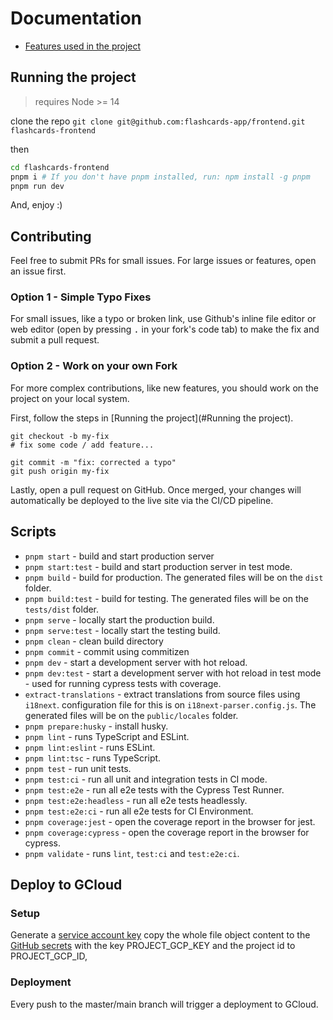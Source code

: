 # Documentation

- [Features used in the project](https://github.com/Refaelbenzvi24/Viterect-vite-react-boilerplate#features)

## Running the project

> requires Node >= 14

clone the repo `git clone git@github.com:flashcards-app/frontend.git flashcards-frontend`

then

```bash
cd flashcards-frontend
pnpm i # If you don't have pnpm installed, run: npm install -g pnpm
pnpm run dev
```

And, enjoy :)


## Contributing

Feel free to submit PRs for small issues. For large issues or features, open an issue first. 

### Option 1 - Simple Typo Fixes

For small issues, like a typo or broken link, use Github's inline file editor or web editor (open by pressing <kbd>.</kbd> in your fork's code tab) to make the fix and submit a pull request. 

### Option 2 - Work on your own Fork

For more complex contributions, like new features, you should work on the project on your local system. 

First, follow the steps in [Running the project](#Running the project).

```shell
git checkout -b my-fix
# fix some code / add feature...

git commit -m "fix: corrected a typo"
git push origin my-fix
```

Lastly, open a pull request on GitHub. Once merged, your changes will automatically be deployed to the live site via the CI/CD pipeline. 

## Scripts

- `pnpm start` - build and start production server
- `pnpm start:test` - build and start production server in test mode.
- `pnpm build` - build for production. The generated files will be on the `dist` folder.
- `pnpm build:test` - build for testing. The generated files will be on the `tests/dist` folder.
- `pnpm serve` - locally start the production build.
- `pnpm serve:test` - locally start the testing build.
- `pnpm clean` - clean build directory
- `pnpm commit` - commit using commitizen
- `pnpm dev` - start a development server with hot reload.
- `pnpm dev:test` - start a development server with hot reload in test mode - used for running cypress tests with
  coverage.
- `extract-translations` - extract translations from source files using `i18next`. configuration file for this is
  on `i18next-parser.config.js`. The generated files will be on the `public/locales` folder.
- `pnpm prepare:husky` - install husky.
- `pnpm lint` - runs TypeScript and ESLint.
- `pnpm lint:eslint` - runs ESLint.
- `pnpm lint:tsc` - runs TypeScript.
- `pnpm test` - run unit tests.
- `pnpm test:ci` - run all unit and integration tests in CI mode.
- `pnpm test:e2e` - run all e2e tests with the Cypress Test Runner.
- `pnpm test:e2e:headless` - run all e2e tests headlessly.
- `pnpm test:e2e:ci` - run all e2e tests for CI Environment.
- `pnpm coverage:jest` - open the coverage report in the browser for jest.
- `pnpm coverage:cypress` - open the coverage report in the browser for cypress.
- `pnpm validate` - runs `lint`, `test:ci` and `test:e2e:ci`.

## Deploy to GCloud

### Setup

Generate a [service account key](https://cloud.google.com/iam/docs/creating-managing-service-account-keys) copy the
whole file object content to the [GitHub secrets](https://docs.github.com/en/actions/security-guides/encrypted-secrets)
with the key PROJECT_GCP_KEY and the project id to PROJECT_GCP_ID,

### Deployment

Every push to the master/main branch will trigger a deployment to GCloud.
